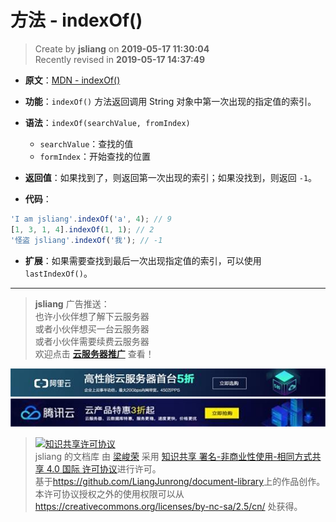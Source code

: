 方法 - indexOf()
===

> Create by **jsliang** on **2019-05-17 11:30:04**  
> Recently revised in **2019-05-17 14:37:49**

* **原文**：[MDN - indexOf()](https://developer.mozilla.org/zh-CN/docs/Web/JavaScript/Reference/Global_Objects/String/indexOf)

* **功能**：`indexOf()` 方法返回调用 String 对象中第一次出现的指定值的索引。

* **语法**：`indexOf(searchValue, fromIndex)`
  * `searchValue`：查找的值
  * `formIndex`：开始查找的位置

* **返回值**：如果找到了，则返回第一次出现的索引；如果没找到，则返回 `-1`。

* **代码**：

```js
'I am jsliang'.indexOf('a', 4); // 9
[1, 3, 1, 4].indexOf(1, 1); // 2
'怪盗 jsliang'.indexOf('我'); // -1
```

* **扩展**：如果需要查找到最后一次出现指定值的索引，可以使用 `lastIndexOf()`。

---

> **jsliang** 广告推送：  
> 也许小伙伴想了解下云服务器  
> 或者小伙伴想买一台云服务器  
> 或者小伙伴需要续费云服务器  
> 欢迎点击 **[云服务器推广](https://github.com/LiangJunrong/document-library/blob/master/other-library/Monologue/%E7%A8%B3%E9%A3%9F%E8%89%B0%E9%9A%BE.md)** 查看！

[![图](../../../public-repertory/img/z-small-seek-ali-3.jpg)](https://promotion.aliyun.com/ntms/act/qwbk.html?userCode=w7hismrh)
[![图](../../../public-repertory/img/z-small-seek-tencent-2.jpg)](https://cloud.tencent.com/redirect.php?redirect=1014&cps_key=49f647c99fce1a9f0b4e1eeb1be484c9&from=console)

> <a rel="license" href="http://creativecommons.org/licenses/by-nc-sa/4.0/"><img alt="知识共享许可协议" style="border-width:0" src="https://i.creativecommons.org/l/by-nc-sa/4.0/88x31.png" /></a><br /><span xmlns:dct="http://purl.org/dc/terms/" property="dct:title">jsliang 的文档库</span> 由 <a xmlns:cc="http://creativecommons.org/ns#" href="https://github.com/LiangJunrong/document-library" property="cc:attributionName" rel="cc:attributionURL">梁峻荣</a> 采用 <a rel="license" href="http://creativecommons.org/licenses/by-nc-sa/4.0/">知识共享 署名-非商业性使用-相同方式共享 4.0 国际 许可协议</a>进行许可。<br />基于<a xmlns:dct="http://purl.org/dc/terms/" href="https://github.com/LiangJunrong/document-library" rel="dct:source">https://github.com/LiangJunrong/document-library</a>上的作品创作。<br />本许可协议授权之外的使用权限可以从 <a xmlns:cc="http://creativecommons.org/ns#" href="https://creativecommons.org/licenses/by-nc-sa/2.5/cn/" rel="cc:morePermissions">https://creativecommons.org/licenses/by-nc-sa/2.5/cn/</a> 处获得。